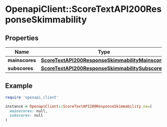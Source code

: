 # OpenapiClient::ScoreTextAPI200ResponseSkimmability

## Properties

| Name | Type | Description | Notes |
| ---- | ---- | ----------- | ----- |
| **mainscores** | [**ScoreTextAPI200ResponseSkimmabilityMainscores**](ScoreTextAPI200ResponseSkimmabilityMainscores.md) |  | [optional] |
| **subscores** | [**ScoreTextAPI200ResponseSkimmabilitySubscores**](ScoreTextAPI200ResponseSkimmabilitySubscores.md) |  | [optional] |

## Example

```ruby
require 'openapi_client'

instance = OpenapiClient::ScoreTextAPI200ResponseSkimmability.new(
  mainscores: null,
  subscores: null
)
```

